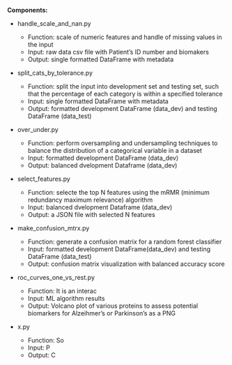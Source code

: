 **Components:**

+ handle_scale_and_nan.py
	+ Function: scale of numeric features and handle of missing values in the input
	+ Input: raw data csv file with Patient’s ID number and biomakers
	+ Output: single formatted DataFrame with metadata

+ split_cats_by_tolerance.py
 	+ Function: split the input into development set and testing set, such that the percentage of each category is within a specified tolerance	
 	+ Input: single formatted DataFrame with metadata
	+ Output: formatted development DataFrame (data_dev) and testing DataFrame (data_test)

+ over_under.py
	+ Function: perform oversampling and undersampling techniques to balance the distribution of a categorical variable in a dataset 
	+ Input: formatted development DataFrame (data_dev)
	+ Output: balanced dvelopment Dataframe (data_dev)

+ select_features.py
	+ Function: selecte the top N features using the mRMR (minimum redundancy maximum relevance) algorithm
	+ Input: balanced dvelopment Dataframe (data_dev) 
	+ Output: a JSON file with selected N features

+ make_confusion_mtrx.py
	+ Function: generate a confusion matrix for a random forest classifier
	+ Input: formatted development DataFrame(data_dev) and testing DataFrame (data_test)
	+ Output: confusion matrix visualization with balanced accuracy score

+ roc_curves_one_vs_rest.py
	+ Function: It is an interac
	+ Input: ML algorithm results
	+ Output: Volcano plot of various proteins to assess potential biomarkers for Alzeihmer’s or Parkinson’s as a PNG

+ x.py
	+ Function: So
	+ Input: P
	+ Output: C


